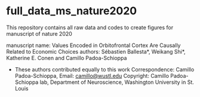 # full_data_ms_nature2020
This repository contains all raw data and codes to create figures for manuscript of nature 2020

manuscript name: Values Encoded in Orbitofrontal Cortex Are Causally Related to Economic Choices
authors: Sébastien Ballesta*, Weikang Shi*, Katherine E. Conen and Camillo Padoa-Schioppa
* These authors contributed equally to this work
Correspondence: Camillo Padoa-Schioppa, Email: camillo@wustl.edu 
Copyright: Camillo Padoa-Schioppa lab, Department of Neuroscience, Washington University in St. Louis 
